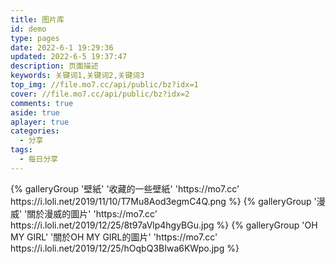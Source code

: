 ```yaml
---
title: 图片库
id: demo
type: pages
date: 2022-6-1 19:29:36
updated: 2022-6-5 19:37:47
description: 页面描述
keywords: 关键词1,关键词2,关键词3
top_img: //file.mo7.cc/api/public/bz?idx=1
cover: //file.mo7.cc/api/public/bz?idx=2
comments: true
aside: true
aplayer: true
categories:
  - 分享
tags:
  - 每日分享
---
```


<div class="gallery-group-main">
{% galleryGroup '壁紙' '收藏的一些壁紙' 'https://mo7.cc' https://i.loli.net/2019/11/10/T7Mu8Aod3egmC4Q.png %}
{% galleryGroup '漫威' '關於漫威的圖片' 'https://mo7.cc' https://i.loli.net/2019/12/25/8t97aVlp4hgyBGu.jpg %}
{% galleryGroup 'OH MY GIRL' '關於OH MY GIRL的圖片' 'https://mo7.cc' https://i.loli.net/2019/12/25/hOqbQ3BIwa6KWpo.jpg %}
</div>
